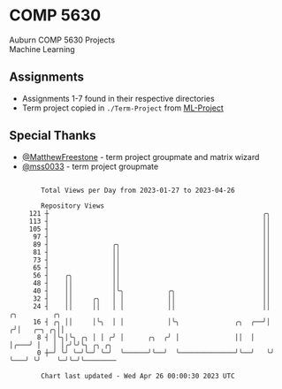 # COMP 5630
Auburn COMP 5630 Projects  
Machine Learning

## Assignments
- Assignments 1-7 found in their respective directories
- Term project copied in `./Term-Project` from [ML-Project](https://github.com/wumphlett/ML-Project)

## Special Thanks
- [@MatthewFreestone](https://github.com/MatthewFreestone) - term project groupmate and matrix wizard
- [@mss0033](https://github.com/mss0033) - term project groupmate

```

        Total Views per Day from 2023-01-27 to 2023-04-26

        Repository Views
     121 ┼                                                      ╭╮
     113 ┤                                                      ││
     105 ┤                                                      ││
      97 ┤                                                      ││
      89 ┤                ╭╮                                    ││
      81 ┤                ││                                    ││
      73 ┤                ││                                    ││
      65 ┤                ││                                    ││
      56 ┤    ╭╮          ││                                    ││
      48 ┤    ││          ││                                    ││
      40 ┤    ││          │╰╮           ╭╮                      ││
      32 ┤    ││     ╭╮   │ │           ││                      ││
      24 ┤    ││     ││   │ │           ││                      ││     ╭╮         ╭╮
      16 ┤ ╭╮ ││     │╰╮  │ │           │╰╮              ╭╮  ╭──╯│    ╭╯│   ╭─╮ ╭╮││
       8 ┤ │╰╮│╰╮ ╭╮ │ │ ╭╯ │      ╭╮  ╭╯ │              ││  │   │╭───╯ │   │ │╭╯╰╯╰╮ ╭╮ ╭╮
       0 ┼─╯ ╰╯ ╰─╯╰─╯ ╰─╯  ╰──────╯╰──╯  ╰──────────────╯╰──╯   ╰╯     ╰───╯ ╰╯    ╰─╯╰─╯╰────────

        Chart last updated - Wed Apr 26 00:00:30 2023 UTC
        
```
